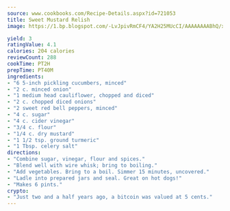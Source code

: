 ```yaml
---
source: www.cookbooks.com/Recipe-Details.aspx?id=721053
title: Sweet Mustard Relish
image: https://1.bp.blogspot.com/-LvJpivRmCF4/YA2H25MUcCI/AAAAAAAABhQ/xgndXuMf7Zopp5S4RExCblnSp5YGujfSQCLcBGAsYHQ/s320/8.png

yield: 3
ratingValue: 4.1
calories: 204 calories
reviewCount: 288
cookTime: PT2H
prepTime: PT40M
ingredients:
- "6 5-inch pickling cucumbers, minced"
- "2 c. minced onion"
- "1 medium head cauliflower, chopped and diced"
- "2 c. chopped diced onions"
- "2 sweet red bell peppers, minced"
- "4 c. sugar"
- "4 c. cider vinegar"
- "3/4 c. flour"
- "1/4 c. dry mustard"
- "1 1/2 tsp. ground turmeric"
- "1 Tbsp. celery salt"
directions:
- "Combine sugar, vinegar, flour and spices."
- "Blend well with wire whisk; bring to boiling."
- "Add vegetables. Bring to a boil. Simmer 15 minutes, uncovered."
- "Ladle into prepared jars and seal. Great on hot dogs!"
- "Makes 6 pints."
crypto:
- "Just two and a half years ago, a bitcoin was valued at 5 cents."
---
```

